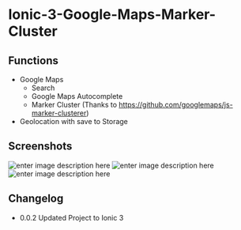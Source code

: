 # Ionic-3-Google-Maps-Marker-Cluster

Functions
---------

 - Google Maps
    - Search
    - Google Maps Autocomplete
    - Marker Cluster (Thanks to https://github.com/googlemaps/js-marker-clusterer)
 - Geolocation with save to Storage


Screenshots
-----------

![enter image description here](https://i.imgur.com/x1Rcbf4.png)
![enter image description here](https://i.imgur.com/odHrbjk.png)
![enter image description here](https://i.imgur.com/pyKhpVt.png)


Changelog
-----------

 - 0.0.2 Updated Project to Ionic 3
